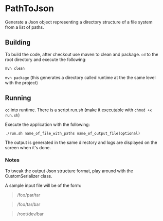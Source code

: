 # PathToJson
Generate a Json object representing a directory structure of a file system from a list of paths.

## Building
To build the code, after checkout use maven to clean and package. `cd` to the root directory and execute the following:

`mvn clean`

`mvn package` (this generates a directory called runtime at the the same level with the project)

## Running
`cd` into runtime. There is a script run.sh (make it executable with `chmod +x run.sh`)

Execute the application with the following:

`./run.sh name_of_file_with_paths name_of_output_file(optional)`

The output is generated in the same directory and logs are displayed on the screen when it's done.

### Notes
To tweak the output Json structure format, play around with the CustomSerializer class.

A sample input file will be of the form:

> /foo/par/tar

> /foo/tar/bar

> /root/dev/bar

